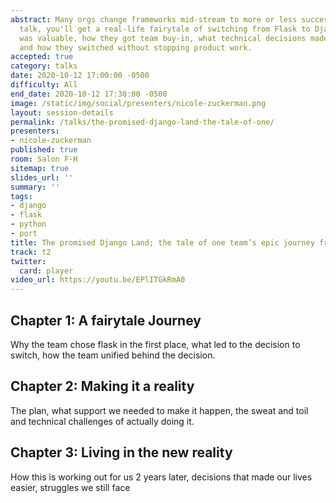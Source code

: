 ```yaml
---
abstract: Many orgs change frameworks mid-stream to more or less success; in this
  talk, you'll get a real-life fairytale of switching from Flask to Django, why each
  was valuable, how they got team buy-in, what technical decisions made things easier/harder,
  and how they switched without stopping product work.
accepted: true
category: talks
date: 2020-10-12 17:00:00 -0500
difficulty: All
end_date: 2020-10-12 17:30:00 -0500
image: /static/img/social/presenters/nicole-zuckerman.png
layout: session-details
permalink: /talks/the-promised-django-land-the-tale-of-one/
presenters:
- nicole-zuckerman
published: true
room: Salon F-H
sitemap: true
slides_url: ''
summary: ''
tags:
- django
- flask
- python
- port
title: The promised Django Land; the tale of one team’s epic journey from Flask
track: t2
twitter:
  card: player
video_url: https://youtu.be/EPlITGkRmA0
---
```


## Chapter 1: A fairytale Journey

Why the team chose flask in the first place, what led to the decision to switch, how the team unified behind the decision.

## Chapter 2: Making it a reality

The plan, what support we needed to make it happen, the sweat and toil and technical challenges of actually doing it.

## Chapter 3: Living in the new reality
How this is working out for us 2 years later, decisions that made our lives easier, struggles we still face
